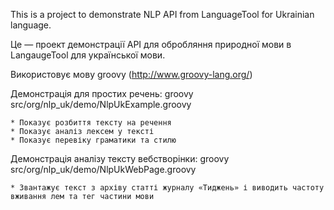 This is a project to demonstrate NLP API from LanguageTool for Ukrainian language.

Це — проект демонстрації API для обробляння природної мови в LangaugeTool для української мови.


Використовує мову groovy (http://www.groovy-lang.org/)

Демонстрація для простих речень:
	groovy src/org/nlp_uk/demo/NlpUkExample.groovy

	* Показує розбиття тексту на речення
	* Показує аналіз лексем у тексті
	* Показує перевіку граматики та стилю

Демонстрація аналізу тексту вебстворінки:
	groovy src/org/nlp_uk/demo/NlpUkWebPage.groovy
	
	* Звантажує текст з архіву статті журналу «Тиджень» і виводить частоту вживання лем та тег частини мови
